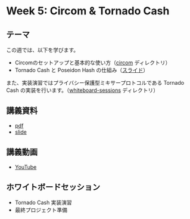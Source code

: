 # Week 5: Circom & Tornado Cash

## テーマ

この週では、以下を学びます。
- Circomのセットアップと基本的な使い方（[circom](./circom) ディレクトリ）
- Tornado Cash と Poseidon Hash の仕組み（[スライド](./slide.pdf)）

また、実装演習ではプライバシー保護型ミキサープロトコルである Tornado Cash の実装を行います。（[whiteboard-sessions](./whiteboard-sessions) ディレクトリ）

## 講義資料

- [pdf](./slide.pdf)
- [slide](https://docs.google.com/presentation/d/1HJ_C0Ak-8XdgAw39m93-004c_l2YA1HWGhPmqNG0wgU)

## 講義動画

- [YouTube](https://youtu.be/KGoIeuBKxB4)

## ホワイトボードセッション

- Tornado Cash 実装演習
- 最終プロジェクト準備
